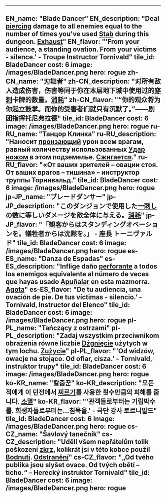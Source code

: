 ---

EN_name: "Blade Dancer"
EN_description: "Deal <u>piercing</u> damage to all enemies equal to the number of times you've used <a href = '../en/abilities#Stab'>Stab</a> during this dungeon. <u>Exhaust</u>"
EN_flavor: "'From your audience, a standing ovation. From your victims - silence.' - Troupe Instructor Tornivald"
tile_id: BladeDancer
cost: 6
image: /images/BladeDancer.png
hero: rogue
zh-CN_name: "刃舞者"
zh-CN_description: "对所有敌人造成伤害，伤害等同于你在本层地下城中使用过的<a href = '../zh_cn/abilities#Stab'>穿刺</a>卡牌的数量。<u>消耗</u>"
zh-CN_flavor: "“你的观众将为你起立鼓掌。而你的受害者们就只有沉默了。”——剧团指挥托尼弗拉德"
tile_id: BladeDancer
cost: 6
image: /images/BladeDancer.png
hero: rogue
ru-RU_name: "Танцор Клинка"
ru-RU_description: "Наносит <u>пронзающий</u> урон всем врагам, равный количеству использованных <a href = '../ru_ru/abilities#Stab'>Удар ножом</a> в этом подземелье. <u>Сжигается</u>."
ru-RU_flavor: "«От ваших зрителей – овации стоя. От ваших врагов – тишина» – инструктор труппы Торнивальд."
tile_id: BladeDancer
cost: 6
image: /images/BladeDancer.png
hero: rogue
jp-JP_name: "ブレードダンサー"
jp-JP_description: "このダンジョンで使用した<a href = '../jp_jp/abilities#Stab'>一刺し</a>の数に等しいダメージを敵全体に与える。<u>消耗</u>"
jp-JP_flavor: "「観客からはスタンディングオベーションを。犠牲者からは沈黙を。」 - 座長 トーニヴァルド"
tile_id: BladeDancer
cost: 6
image: /images/BladeDancer.png
hero: rogue
es-ES_name: "Danza de Espadas"
es-ES_description: "Inflige daño <u>perforante</u> a todos los enemigos equivalente al número de veces que hayas usado <a href = '../es_es/abilities#Stab'>Apuñalar</a> en esta mazmorra. <u>Agota</u>"
es-ES_flavor: "De tu audiencia, una ovación de pie. De tus víctimas - silencio.' - Tornivald, Instructor del Elenco"
tile_id: BladeDancer
cost: 6
image: /images/BladeDancer.png
hero: rogue
pl-PL_name: "Tańczący z ostrzami"
pl-PL_description: "Zadaj wszystkim przeciwnikom obrażenia równe liczbie <a href = '../pl_pl/abilities#Stab'>Dźgnięcie</a> użytych w tym lochu. <u>Zużycie</u>"
pl-PL_flavor: "'Od widzów, owacje na stojąco. Od ofiar, cisza.' - Tornivald, instruktor trupy"
tile_id: BladeDancer
cost: 6
image: /images/BladeDancer.png
hero: rogue
ko-KR_name: "칼춤꾼"
ko-KR_description: "모든 적에게 이 던전에서 <a href = '../ko_kr/abilities#Stab'>찌르기</a>를 사용한 횟수만큼의 피해를 줍니다. <u>소멸</u>"
ko-KR_flavor: "'관객들로부터는 기립박수를. 희생자들로부터는...침묵을.' - 극단 강사 토르니발드"
tile_id: BladeDancer
cost: 6
image: /images/BladeDancer.png
hero: rogue
cs-CZ_name: "Šavlový tanečník"
cs-CZ_description: "Udělí všem nepřátelům tolik poškození <u>zkrz</u>, kolikrát jsi v této kobce použil <a href = '../cs_cz/abilities#Stab'>Bodnutí</a>. <u>Odstranění</u>"
cs-CZ_flavor: "„Od tvého publika jsou slyšet ovace. Od tvých obětí – ticho.“ – Herecký instruktor Tornivald"
tile_id: BladeDancer
cost: 6
image: /images/BladeDancer.png
hero: rogue
---
